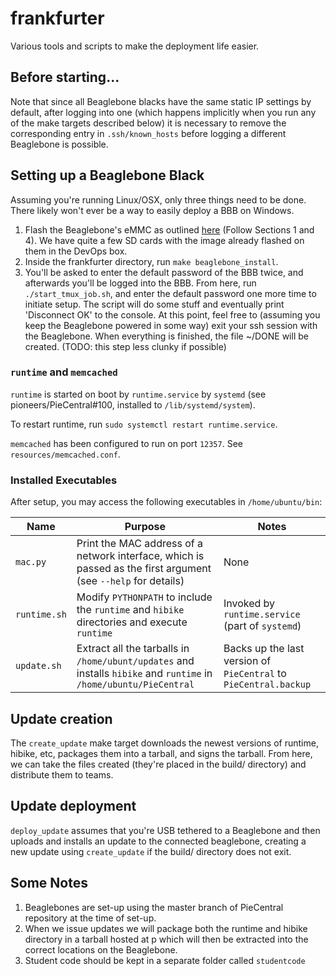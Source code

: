 # frankfurter
Various tools and scripts to make the deployment life easier.

## Before starting...
Note that since all Beaglebone blacks have the same static IP settings by default, after logging
into one (which happens implicitly when you run any of the make targets described below) it is
necessary to remove the corresponding entry in `.ssh/known_hosts` before logging a different Beaglebone
is possible.

## Setting up a Beaglebone Black
Assuming you're running Linux/OSX, only three things need to be done. There likely won't ever be a
way to easily deploy a BBB on Windows.

1. Flash the Beaglebone's eMMC as outlined [here](http://elinux.org/Beagleboard:Ubuntu_On_BeagleBone_Black#Main_Process)
(Follow Sections 1 and 4). We have quite a few SD cards with the image already flashed on them in the DevOps box.
2. Inside the frankfurter directory, run `make beaglebone_install`.
3. You'll be asked to enter the default password of the BBB twice, and afterwards you'll be logged into
   the BBB. From here, run `./start_tmux_job.sh`, and enter the default password one more time to initiate
   setup. The script will do some stuff and eventually print 'Disconnect OK' to the console. At this point,
   feel free to (assuming you keep the Beaglebone powered in some way) exit your ssh session with the
   Beaglebone. When everything is finished, the file ~/DONE will be created.
   (TODO: this step less clunky if possible)

### `runtime` and `memcached`

`runtime` is started on boot by `runtime.service` by `systemd` (see pioneers/PieCentral#100, installed to `/lib/systemd/system`).

To restart runtime, run `sudo systemctl restart runtime.service`.

`memcached` has been configured to run on port `12357`. See `resources/memcached.conf`.

### Installed Executables

After setup, you may access the following executables in `/home/ubuntu/bin`:

| Name         | Purpose                                                                                                            | Notes |
| ------------ | ------------------------------------------------------------------------------------------------------------------ | ----- |
| `mac.py`     | Print the MAC address of a network interface, which is passed as the first argument (see `--help` for details)     | None  |
| `runtime.sh` | Modify `PYTHONPATH` to include the `runtime` and `hibike` directories and execute `runtime`                        | Invoked by `runtime.service` (part of `systemd`) |
| `update.sh`  | Extract all the tarballs in `/home/ubunt/updates` and installs `hibike` and `runtime` in `/home/ubuntu/PieCentral` | Backs up the last version of `PieCentral` to `PieCentral.backup` |

## Update creation
The `create_update` make target downloads the newest versions of runtime, hibike, etc, packages them
into a tarball, and signs the tarball. From here, we can take the files created (they're placed in the
build/ directory) and distribute them to teams.

## Update deployment
`deploy_update` assumes that you're USB tethered to a Beaglebone and then uploads and installs an update
to the connected beaglebone, creating a new update using `create_update` if the build/ directory does not
exit.


## Some Notes
1. Beaglebones are set-up using the master branch of PieCentral repository at the time of set-up.
2. When we issue updates we will package both the runtime and hibike directory in a tarball hosted at p which will then be extracted into the correct locations on the Beaglebone.
3. Student code should be kept in a separate folder called `studentcode`
